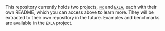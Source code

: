 This repository currently holds two projects, [`Nx`](https://github.com/elixir-nx/nx/tree/main/nx#readme) and [`EXLA`](https://github.com/elixir-nx/nx/tree/main/exla#readme), each with their own README, which you can access above to learn more. They will be extracted to their own repository in the future. Examples and benchmarks are available in the `EXLA` project.
